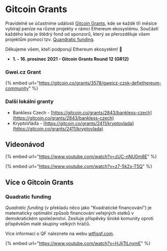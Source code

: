 # Gitcoin Grants

Pravidelně se účastníme události [Gitcoin Grants](https://gitcoin.co/grants/), kde se každé tři měsíce vybírají peníze na různé projekty v rámci Ethereum ekosystému. Součástí každého kola je štědrý fond od sponzorů, který se přerozděluje všem projektům pomocí tzv. [Quandratic funding](gitcoin-grants.md#quadratic-funding).

Děkujeme všem, kteří podporují Ethereum ekosystém! :pray:

* &#x20;**1. - 16. prosinec 2021 - Gitcoin Grants Round 12 (GR12)**

### Gwei.cz Grant

{% embed url="https://gitcoin.co/grants/3578/gweicz-czsk-defiethereum-community" %}

### Další lokální granty

* Bankless Czech - [https://gitcoin.co/grants/2843/bankless-czech](https://gitcoin.co/grants/2843/bankless-czech)
* KryptoVláďa - [https://gitcoin.co/grants/2411/kryptovlada](https://gitcoin.co/grants/2411/kryptovlada)

## Videonávod

{% embed url="https://www.youtube.com/watch?v=zUC-nNU0m8E" %}

{% embed url="https://www.youtube.com/watch?v=z7-5k2x-T5Q" %}

## Více o Gitcoin Grants

### Quadratic funding

_Quadratic funding_ (v překladu něco jako "Kvadratické financování") je matematicky optimální způsob financování veřejných statků v demokratickém společenství. Zesiluje příspěvky široké komunity oproti příspěvkům malé skupiny velkých hráčů.

Více informací o QF naleznete na webu [wtfisqf.com](https://wtfisqf.com/).

{% embed url="https://www.youtube.com/watch?v=HJljTtLnymE" %}
